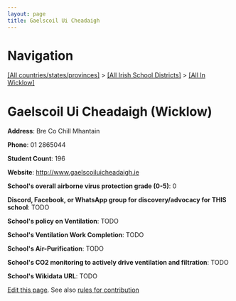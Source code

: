 ```yaml
---
layout: page
title: Gaelscoil Ui Cheadaigh
---
```

# Navigation

[[All countries/states/provinces]](../../..) > [[All Irish School Districts]](../..) > [[All In Wicklow]](..)

# Gaelscoil Ui Cheadaigh (Wicklow)

**Address**: Bre Co Chill Mhantain

**Phone**: 01 2865044

**Student Count**: 196

**Website**: <http://www.gaelscoiluicheadaigh.ie>

**School's overall airborne virus protection grade (0-5)**: 0

**Discord, Facebook, or WhatsApp group for discovery/advocacy for THIS school**: TODO

**School's policy on Ventilation**: TODO

**School's Ventilation Work Completion**: TODO

**School's Air-Purification**: TODO

**School's CO2 monitoring to actively drive ventilation and filtration**: TODO

**School's Wikidata URL**: TODO


[Edit this page](https://github.com/ventilate-schools/Ireland/edit/main/./Wicklow/Gaelscoil_Ui_Cheadaigh.md). See also [rules for contribution](../../../contribution-rules/)